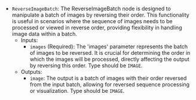 - `ReverseImageBatch`: The ReverseImageBatch node is designed to manipulate a batch of images by reversing their order. This functionality is useful in scenarios where the sequence of images needs to be processed or viewed in reverse order, providing flexibility in handling image data within a batch.
    - Inputs:
        - `images` (Required): The 'images' parameter represents the batch of images to be reversed. It is crucial for determining the order in which the images will be processed, directly affecting the output by reversing this order. Type should be `IMAGE`.
    - Outputs:
        - `image`: The output is a batch of images with their order reversed from the input batch, allowing for reversed sequence processing or visualization. Type should be `IMAGE`.
